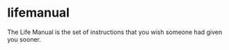 # lifemanual
The Life Manual is the set of instructions that you wish someone had given you sooner.
